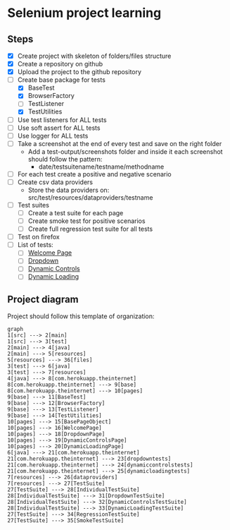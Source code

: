 # Selenium project learning

## Steps

 - [X] Create project with skeleton of folders/files structure
 - [X] Create a repository on github
 - [X] Upload the project to the github repository
 - [ ] Create base package for tests
	 - [X] BaseTest
	 - [X] BrowserFactory
	 - [ ] TestListener
	 - [X] TestUtilities
 - [ ] Use test listeners for ALL tests
 - [ ] Use soft assert for ALL tests
 - [ ] Use logger for ALL tests
 - [ ] Take a screenshot at the end of every test and save on the right folder
	 - Add a test-output/screenshots folder and inside it each screenshot should follow the pattern:
		 - date/testsuitename/testname/methodname
 - [ ] For each test create a positive and negative scenario
 - [ ] Create csv data providers
	 - Store the data providers on: src/test/resources/dataproviders/testname 
 - [ ] Test suites
	 - [ ] Create a test suite for each page
	 - [ ] Create smoke test for positive scenarios
	 - [ ] Create full regression test suite for all tests
 - [ ] Test on firefox
 - [ ] List of tests:
	 - [ ] [Welcome Page](https://the-internet.herokuapp.com)
	 - [ ] [Dropdown](https://the-internet.herokuapp.com/dropdown)
	 - [ ] [Dynamic Controls](https://the-internet.herokuapp.com/dynamic_controls)
	 - [ ] [Dynamic Loading](https://the-internet.herokuapp.com/dynamic_loading)

## Project diagram

Project should follow this template of organization:

```mermaid
graph
1[src] ---> 2[main]
1[src] ---> 3[test]
2[main] ---> 4[java]
2[main] ---> 5[resources]
5[resources] ---> 36[files]
3[test] ---> 6[java]
3[test] ---> 7[resources]
4[java] ---> 8[com.herokuapp.theinternet]
8[com.herokuapp.theinternet] ---> 9[base]
8[com.herokuapp.theinternet] ---> 10[pages]
9[base] ---> 11[BaseTest]
9[base] ---> 12[BrowserFactory]
9[base] ---> 13[TestListener]
9[base] ---> 14[TestUtilities]
10[pages] ---> 15[BasePageObject]
10[pages] ---> 16[WelcomePage]
10[pages] ---> 18[DropdownPage]
10[pages] ---> 19[DynamicControlsPage]
10[pages] ---> 20[DynamicLoadingPage]
6[java] ---> 21[com.herokuapp.theinternet]
21[com.herokuapp.theinternet] ---> 23[dropdowntests]
21[com.herokuapp.theinternet] ---> 24[dynamiccontrolstests]
21[com.herokuapp.theinternet] ---> 25[dynamicloadingtests]
7[resources] ---> 26[dataproviders]
7[resources] ---> 27[TestSuite]
27[TestSuite] ---> 28[IndividualTestSuite]
28[IndividualTestSuite] ---> 31[DropdownTestSuite]
28[IndividualTestSuite] ---> 32[DynamicControlsTestSuite]
28[IndividualTestSuite] ---> 33[DynamicLoadingTestSuite]
27[TestSuite] ---> 34[RegressionTestSuite]
27[TestSuite] ---> 35[SmokeTestSuite]
```

